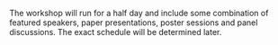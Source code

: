 The workshop will run for a half day and include some combination of featured speakers, paper presentations, poster sessions and panel discussions. The exact schedule will be determined later.
